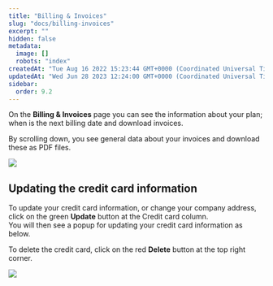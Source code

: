 ```yaml
---
title: "Billing & Invoices"
slug: "docs/billing-invoices"
excerpt: ""
hidden: false
metadata: 
  image: []
  robots: "index"
createdAt: "Tue Aug 16 2022 15:23:44 GMT+0000 (Coordinated Universal Time)"
updatedAt: "Wed Jun 28 2023 12:24:00 GMT+0000 (Coordinated Universal Time)"
sidebar:
  order: 9.2
---
```

On the **Billing & Invoices** page you can see the information about your plan; when is the next billing date and download invoices.

By scrolling down, you see general data about your invoices and download these as PDF files.

![](@images/e1c7f80-small-Patchstack_billing_and_invoices.png)

## Updating the credit card information

To update your credit card information, or change your company address, click on the green **Update** button at the Credit card column.  
You will then see a popup for updating your credit card information as below.

To delete the credit card, click on the red **Delete** button at the top right corner.

![](@images/1776073-small-Patchstack_update_credit_card.png)
